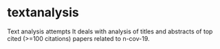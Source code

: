 # textanalysis
Text analysis attempts
It deals with analysis of titles and abstracts of top cited (>=100 citations) papers related to n-cov-19.
